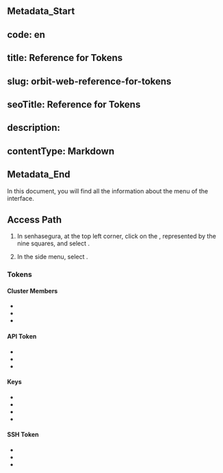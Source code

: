 ## Metadata_Start 
## code: en
## title: Reference for Tokens 
## slug: orbit-web-reference-for-tokens 
## seoTitle: Reference for Tokens 
## description:  
## contentType: Markdown 
## Metadata_End
In this document, you will find all the information about the  menu of the  interface.

## Access Path

1. In senhasegura, at the top left corner, click on the , represented by the nine squares, and select .

1. In the side menu, select .

### Tokens

#### Cluster Members

* 
* 
* 

#### API Token

* 
* 
* 

#### Keys

* 
* 
* 
* 

#### SSH Token

* 
* 
* 
